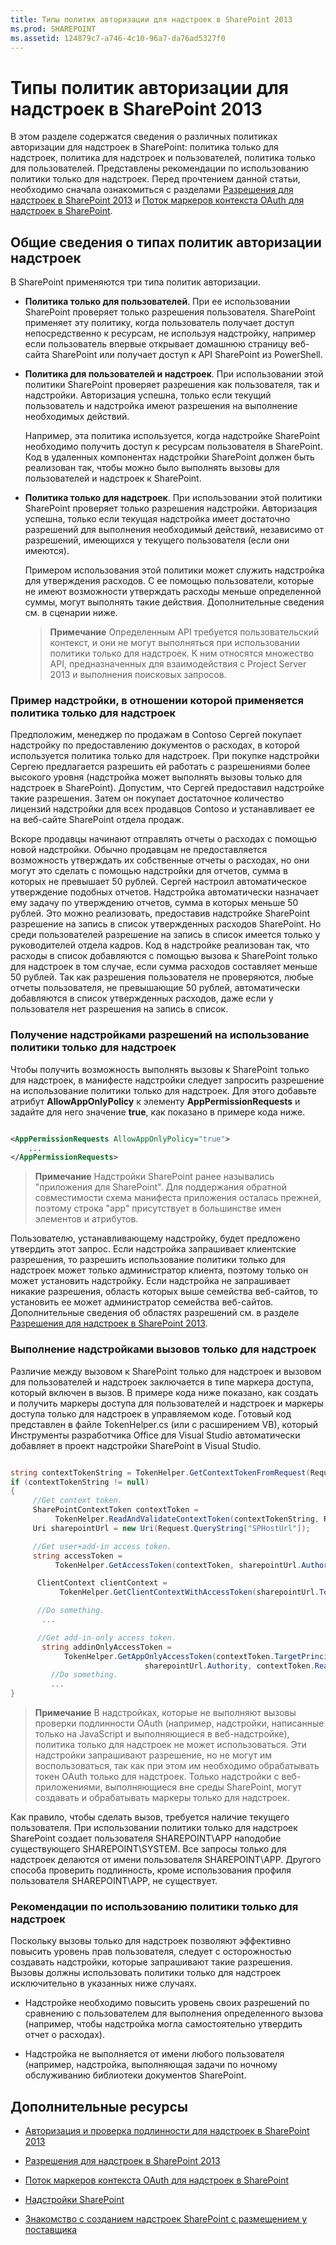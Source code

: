 ```yaml
---
title: Типы политик авторизации для надстроек в SharePoint 2013
ms.prod: SHAREPOINT
ms.assetid: 124879c7-a746-4c10-96a7-da76ad5327f0
---
```



# Типы политик авторизации для надстроек в SharePoint 2013
В этом разделе содержатся сведения о различных политиках авторизации для надстроек в SharePoint: политика только для надстроек, политика для надстроек и пользователей, политика только для пользователей. Представлены рекомендации по использованию политики только для надстроек.
Перед прочтением данной статьи, необходимо сначала ознакомиться с разделами  [Разрешения для надстроек в SharePoint 2013](add-in-permissions-in-sharepoint-2013.md) и [Поток маркеров контекста OAuth для надстроек в SharePoint](context-token-oauth-flow-for-sharepoint-add-ins.md).





## Общие сведения о типах политик авторизации надстроек
<a name="Overview"> </a>

В SharePoint применяются три типа политик авторизации.




- **Политика только для пользователей**. При ее использовании SharePoint проверяет только разрешения пользователя. SharePoint применяет эту политику, когда пользователь получает доступ непосредственно к ресурсам, не используя надстройку, например если пользователь впервые открывает домашнюю страницу веб-сайта SharePoint или получает доступ к API SharePoint из PowerShell.




- **Политика для пользователей и надстроек**. При использовании этой политики SharePoint проверяет разрешения как пользователя, так и надстройки. Авторизация успешна, только если текущий пользователь и надстройка имеют разрешения на выполнение необходимых действий.

    Например, эта политика используется, когда надстройке SharePoint необходимо получить доступ к ресурсам пользователя в SharePoint. Код в удаленных компонентах надстройки SharePoint должен быть реализован так, чтобы можно было выполнять вызовы для пользователей и надстроек к SharePoint.




- **Политика только для надстроек**. При использовании этой политики SharePoint проверяет только разрешения надстройки. Авторизация успешна, только если текущая надстройка имеет достаточно разрешений для выполнения необходимый действий, независимо от разрешений, имеющихся у текущего пользователя (если они имеются).

    Примером использования этой политики может служить надстройка для утверждения расходов. С ее помощью пользователи, которые не имеют возможности утверждать расходы меньше определенной суммы, могут выполнять такие действия. Дополнительные сведения см. в сценарии ниже. 



    > **Примечание**
    > Определенным API требуется пользовательский контекст, и они не могут выполняться при использовании политики только для надстроек. К ним относятся множество API, предназначенных для взаимодействия с Project Server 2013 и выполнения поисковых запросов. 

### Пример надстройки, в отношении которой применяется политика только для надстроек
<a name="Scenario"> </a>

Предположим, менеджер по продажам в Contoso Сергей покупает надстройку по предоставлению документов о расходах, в которой используется политика только для надстроек. При покупке надстройки Сергею предлагается разрешить ей работать с разрешениями более высокого уровня (надстройка может выполнять вызовы только для надстроек в SharePoint). Допустим, что Сергей предоставил надстройке такие разрешения. Затем он покупает достаточное количество лицензий надстройки для всех продавцов Contoso и устанавливает ее на веб-сайте SharePoint отдела продаж.



Вскоре продавцы начинают отправлять отчеты о расходах с помощью новой надстройки. Обычно продавцам не предоставляется возможность утверждать их собственные отчеты о расходах, но они могут это сделать с помощью надстройки для отчетов, сумма в которых не превышает 50 рублей. Сергей настроил автоматическое утверждение подобных отчетов. Надстройка автоматически назначает ему задачу по утверждению отчетов, сумма в которых меньше 50 рублей. Это можно реализовать, предоставив надстройке SharePoint разрешение на запись в список утвержденных расходов SharePoint. Но среди пользователей разрешение на запись в список имеется только у руководителей отдела кадров. Код в надстройке реализован так, что расходы в список добавляются с помощью вызова к SharePoint только для надстроек в том случае, если сумма расходов составляет меньше 50 рублей. Так как разрешения пользователя не проверяются, любые отчеты пользователя, не превышающие 50 рублей, автоматически добавляются в список утвержденных расходов, даже если у пользователя нет разрешения на запись в список.








### Получение надстройками разрешений на использование политики только для надстроек
<a name="Approve"> </a>

Чтобы получить возможность выполнять вызовы к SharePoint только для надстроек, в манифесте надстройки следует запросить разрешение на использование политики только для надстроек. Для этого добавьте атрибут **AllowAppOnlyPolicy** к элементу **AppPermissionRequests** и задайте для него значение **true**, как показано в примере кода ниже.



```XML

<AppPermissionRequests AllowAppOnlyPolicy="true">
    ...
</AppPermissionRequests>```


> **Примечание**
> Надстройки SharePoint ранее назывались "приложения для SharePoint". Для поддержания обратной совместимости схема манифеста приложения осталась прежней, поэтому строка "app" присутствует в большинстве имен элементов и атрибутов. 




Пользователю, устанавливающему надстройку, будет предложено утвердить этот запрос. Если надстройка запрашивает клиентские разрешения, то разрешить использование политики только для надстроек может только администратор клиента, поэтому только он может установить надстройку. Если надстройка не запрашивает никакие разрешения, область которых выше семейства веб-сайтов, то установить ее может администратор семейства веб-сайтов. Дополнительные сведения об областях разрешений см. в разделе  [Разрешения для надстроек в SharePoint 2013](add-in-permissions-in-sharepoint-2013.md).




### Выполнение надстройками вызовов только для надстроек
<a name="AppOnlyCalls"> </a>

Различие между вызовом к SharePoint только для надстроек и вызовом для пользователей и надстроек заключается в типе маркера доступа, который включен в вызов. В примере кода ниже показано, как создать и получить маркеры доступа для пользователей и надстроек и маркеры доступа только для надстроек в управляемом коде. Готовый код представлен в файле TokenHelper.cs (или с расширением VB), который Инструменты разработчика Office для Visual Studio автоматически добавляет в проект надстройки SharePoint в Visual Studio.



```cs

string contextTokenString = TokenHelper.GetContextTokenFromRequest(Request);
if (contextTokenString != null)
{
     //Get context token.
     SharePointContextToken contextToken =
          TokenHelper.ReadAndValidateContextToken(contextTokenString, Request.Url.Authority);
     Uri sharepointUrl = new Uri(Request.QueryString["SPHostUrl"]);

     //Get user+add-in access token.
     string accessToken =
          TokenHelper.GetAccessToken(contextToken, sharepointUrl.Authority).AccessToken;

      ClientContext clientContext =
           TokenHelper.GetClientContextWithAccessToken(sharepointUrl.ToString(), accessToken);

      //Do something. 
       ...

      //Get add-in-only access token.
       string addinOnlyAccessToken = 
            TokenHelper.GetAppOnlyAccessToken(contextToken.TargetPrincipalName, 
                              sharepointUrl.Authority, contextToken.Realm).AccessToken;
         //Do something.
         ...
}```


> **Примечание**
> В надстройках, которые не выполняют вызовы проверки подлинности OAuth (например, надстройки, написанные только на JavaScript и выполняющиеся в веб-надстройке), политика только для надстроек не может использоваться. Эти надстройки запрашивают разрешение, но не могут им воспользоваться, так как при этом им необходимо обрабатывать токен OAuth только для надстроек. Только надстройки с веб-приложениями, выполняющиеся вне среды SharePoint, могут создавать и обрабатывать маркеры только для надстроек. 




Как правило, чтобы сделать вызов, требуется наличие текущего пользователя. При использовании политики только для надстроек SharePoint создает пользователя SHAREPOINT\\APP наподобие существующего SHAREPOINT\\SYSTEM. Все запросы только для надстроек делаются от имени пользователя SHAREPOINT\\APP. Другого способа проверить подлинность, кроме использования профиля пользователя SHAREPOINT\\APP, не существует.




### Рекомендации по использованию политики только для надстроек
<a name="GuidelinesFor"> </a>

Поскольку вызовы только для надстроек позволяют эффективно повысить уровень прав пользователя, следует с осторожностью создавать надстройки, которые запрашивают такие разрешения. Вызовы должны использовать политики только для надстроек исключительно в указанных ниже случаях.




- Надстройке необходимо повысить уровень своих разрешений по сравнению с пользователем для выполнения определенного вызова (например, чтобы надстройка могла самостоятельно утвердить отчет о расходах).


- Надстройка не выполняется от имени любого пользователя (например, надстройка, выполняющая задачи по ночному обслуживанию библиотеки документов SharePoint.



## Дополнительные ресурсы
<a name="AR"> </a>


-  [Авторизация и проверка подлинности для надстроек в SharePoint 2013](authorization-and-authentication-of-sharepoint-add-ins.md)


-  [Разрешения для надстроек в SharePoint 2013](add-in-permissions-in-sharepoint-2013.md)


-  [Поток маркеров контекста OAuth для надстроек в SharePoint](context-token-oauth-flow-for-sharepoint-add-ins.md)


-  [Надстройки SharePoint](sharepoint-add-ins.md)


-  [Знакомство с созданием надстроек SharePoint с размещением у поставщика](get-started-creating-provider-hosted-sharepoint-add-ins.md)



